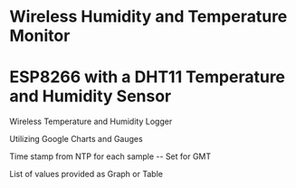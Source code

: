 # Wireless Humidity and Temperature Monitor
# ESP8266 with a DHT11 Temperature and Humidity Sensor


Wireless Temperature and Humidity Logger 

Utilizing Google Charts and Gauges

Time stamp from NTP for each sample -- Set for GMT

List of values provided as Graph or Table

